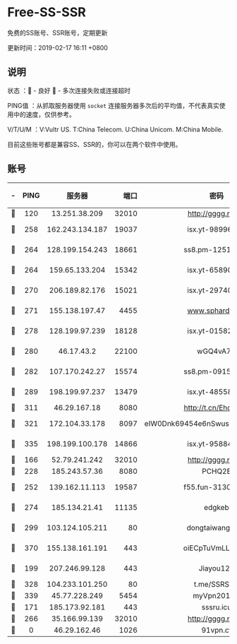 # Free-SS-SSR

免费的SS账号、SSR账号，定期更新

更新时间：2019-02-17 16:11 +0800

## 说明

状态     ：🙂 - 良好 🙁 - 多次连接失败或连接超时

PING值   ：从抓取服务器使用 `socket` 连接服务器多次后的平均值，不代表真实使用中的速度，仅供参考。

V/T/U/M  ：V:Vultr US. T:China Telecom. U:China Unicom. M:China Mobile.

目前这些账号都是兼容SS、SSR的，你可以在两个软件中使用。

## 账号

|-|PING|服务器|端口|密码|加密方式|区域|V/T/U/M|
|:----:|:----:|:-----:|-----:|:----:|:----:|:----:|:----:|
|🙂|120|13.251.38.209|32010|http://gggg.rocks|chacha20|SG|7↑/7↑/8↑/8↑|
|🙂|258|162.243.134.187|19037|isx.yt-98996106|aes-256-cfb|US|9↑/10↑/10↑/10↑|
|🙂|264|128.199.154.243|18661|ss8.pm-12519493|aes-256-cfb|SG|7↑/8↑/7↑/8↑|
|🙂|264|159.65.133.204|15342|isx.yt-65890670|aes-256-cfb|SG|9↑/10↑/10↑/10↑|
|🙂|270|206.189.82.176|15021|isx.yt-29740251|aes-256-cfb|SG|9↑/10↑/10↑/10↑|
|🙂|271|155.138.197.47|4455|www.sphard.com|aes-256-cfb|US|6↓/10↑/10↑/9↑|
|🙂|278|128.199.97.239|18128|isx.yt-01582409|aes-256-cfb|SG|9↑/10↑/10↑/10↑|
|🙂|280|46.17.43.2|22100|wGQ4vA7D|aes-256-gcm|RU|4↓/10↑/10↑/10↑|
|🙂|282|107.170.242.27|15574|ss8.pm-09158696|aes-256-cfb|US|10↑/10↑/9↑/10↑|
|🙂|289|198.199.97.237|13479|isx.yt-48558192|aes-256-cfb|US|9↑/10↑/10↑/10↑|
|🙂|311|46.29.167.18|8080|http://t.cn/EhdmTxe|rc4-md5|RU|4↑/4↑/4↑/4↑|
|🙂|321|172.104.33.178|8097|eIW0Dnk69454e6nSwuspv9DmS201tQ0D|aes-256-cfb|SG|10↑/10↑/10↑/10↑|
|🙂|335|198.199.100.178|14866|isx.yt-95884193|aes-256-cfb|US|9↑/10↑/10↑/10↑|
|🙂|166|52.79.241.242|32010|http://gggg.rocks|chacha20|KR|10↑/10↑/10↑/10↑|
|🙂|228|185.243.57.36|8080|PCHQ2E|rc4-md5|US|8↑/10↑/10↑/10↑|
|🙂|252|139.162.11.113|19587|f55.fun-31300313|aes-256-cfb|SG|10↑/10↑/9↑/10↑|
|🙂|274|185.134.21.41|11135|edgkeb|aes-256-cfb|GB|10↑/10↑/10↑/10↑|
|🙂|299|103.124.105.211|80|dongtaiwang.com|aes-256-cfb|US|10↑/10↑/10↑/10↑|
|🙂|370|155.138.161.191|443|oiECpTuVmLLxk4Ts|aes-256-cfb|US|7↓/10↑/10↑/10↑|
|🙂|199|207.246.99.128|443|Jiayou123|aes-256-cfb|US|10↑/10↑/10↑/10↑|
|🙂|328|104.233.101.250|80|t.me/SSRSUB|rc4-md5|CA|10↑/10↑/10↑/10↑|
|🙂|339|45.77.228.249|5454|myVpn2019[]|rc4-md5|GB|10↑/10↑/10↑/10↑|
|🙁|171|185.173.92.181|443|sssru.icu|rc4-md5|RU|10↑/10↑/10↑/10↑|
|🙁|266|35.166.99.139|32010|http://gggg.rocks|chacha20|US|9↓/10↑/10↑/10↑|
|🙁|0|46.29.162.46|1026|91vpn.cf|rc4-md5|RU|8↓/10↑/8↓/10↑|
